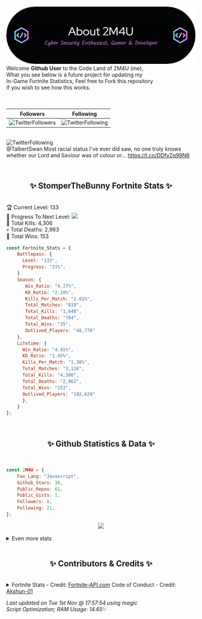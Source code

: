 
  ![Header](./src/github-banner.png)
  <br>
  Welcome **Github User** to the Code Land of 2M4U (me),<br>
  What you see below is a future project for updating my<br>
  In-Game Fortnite Statistics, Feel free to Fork this repository<br>
  If you wish to see how this works.
  <br><br>
  <br>
  
  | Followers  | Following |
  | ---------- |:---------:|
  | ![TwitterFollowers](https://img.shields.io/badge/Twitter%20Followers-78-blue)  | ![TwitterFollowing](https://img.shields.io/badge/Twitter%20Following-218-blue)  |


  <br>![TwitterFollowing](https://img.shields.io/badge/Latest%20Tweet--blue)<br>
  @TalbertSwan Most racial status I've ever did saw, no one truly knows whether our Lord and Saviour was of colour or… https://t.co/DDfyZq99N6
   
  <br><h2 align="center"> ✨ StomperTheBunny Fortnite Stats ✨</h2><br>
  🏆 Current Level: 133<br>
  🎉 Progress To Next Level: ![](https://geps.dev/progress/21)<br>
  🎯 Total Kills: 4,306<br>
  💀 Total Deaths: 2,963<br>
  👑 Total Wins: 153<br>

```js
const Fortnite_Stats = {
    Battlepass: {
      Level: "133",
      Progress: "21%",    
    }
    Season: { 
       Win_Ratio: "4.27%",
       KD_Ratio: "2.10%",
       Kills_Per_Match: "2.01%",
       Total_Matches: "819",
       Total_Kills: "1,648",
       Total_Deaths: "784",
       Total_Wins: "35",
       Outlived_Players: "48,778"
    },
    Lifetime: {
      Win_Ratio: "4.91%",
      KD_Ratio: "1.45%",
      Kills_Per_Match: "1.38%",
      Total_Matches: "3,116",
      Total_Kills: "4,306",
      Total_Deaths: "2,963",
      Total_Wins: "153",
      Outlived_Players: "192,629"
      },
    }
}; 
```


<br><h2 align="center"> ✨ Github Statistics & Data ✨</h2><br>

```js
const 2M4U = {
    Fav_Lang: "Javascript",
    Github_Stars: 36,
    Public_Repos: 61,
    Public_Gists: 1,
    Followers: 8,
    Following: 21,
}; 
```

<p align="center">
<img src="https://github-readme-streak-stats.herokuapp.com/?user=2M4U&theme=tokyonight">
</p>
<details>
  <summary>
      Even more stats
  </summary>
  <p align="center">
    <img src="https://github-profile-trophy.vercel.app/?username=2M4U&theme=dracula">
    <img src="https://github-readme-stats.vercel.app/api?username=2M4U&theme=tokyonight&count_private=true&show_icons=true&include_all_commits=true">
  </p>
</details>
<br><h2 align="center"> ✨ Contributors & Credits ✨</h2><br>
<details>
  <summary>
      Fortnite Stats - Credit: <a href="https://fortnite-api.com/?utm_source=github.com/2M4U/2M4U">Fortnite-API.com</a>
      Code of Conduct - Credit: <a href="https://github.com/Akshun-01">Akshun-01</a>
  </summary>
</details>

<!-- Last updated on Tue Nov 01 2022 17:57:54 GMT+0000 (Coordinated Universal Time) ;-;-->
<i>Last updated on  Tue 1st Nov @ 17:57:54 using magic<br>
Script Optimization; RAM Usage: 14.65</i>✨